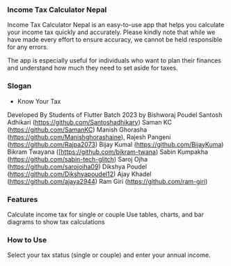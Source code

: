 ### Income Tax Calculator Nepal
Income Tax Calculator Nepal is an easy-to-use app that helps you calculate your income tax quickly and accurately. Please kindly note that while we have made every effort to ensure accuracy, we cannot be held responsible for any errors.

The app is especially useful for individuals who want to plan their finances and understand how much they need to set aside for taxes.

### Slogan 
- Know Your Tax

Developed By Students of Flutter Batch 2023 by Bishworaj Poudel
Santosh Adhikari (https://github.com/Santoshadhikary)
Saman KC (https://github.com/SamanKC)
Manish Ghorasha (https://github.com/Manishghorashaine),
Rajesh Pangeni (https://github.com/Rajpa2073)
Bijay Kumal (https://github.com/BijayKuma)
Bikram Twayana ([https://github.com/bikram-twana)
Sabin Kumpakha (https://github.com/sabin-tech-glitch)
Saroj Ojha (https://github.com/sarojojha09)
Dikshya Poudel (https://github.com/Dikshyapoudel12)
Ajay Khadel (https://github.com/ajaya2944)
Ram Giri (https://github.com/ram-giri)


### Features
Calculate income tax for single or couple
Use tables, charts, and bar diagrams to show tax calculations

### How to Use
Select your tax status (single or couple) and enter your annual income. 

